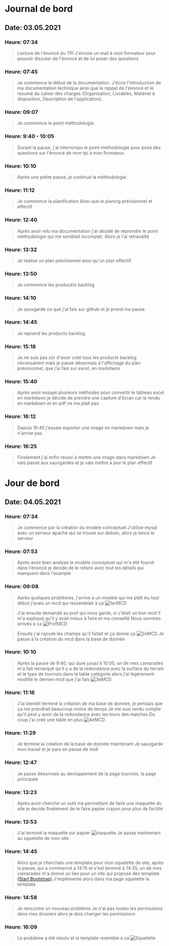 # Journal de bord
## Date: 03.05.2021
### Heure: 07:34

> Lecture de l'énoncé du TPI
> J'envoie un mail à mon formateur pour pouvoir discuter de l'énoncé et de lui poser des questions

### Heure: 07:45
> Je commence le début de la documentation.
> J'écris l'introduction de ma documentation technique ainsi que le rappel de l'énoncé et le résumé du cahier des charges (Organisation, Livrables, Matériel à disposition, Description de l'application).

### Heure: 09:07
> Je commence le point méthodologie.

### Heure: 9:40 - 10:05
> Durant la pause, j'ai interrompu le point méthodologie pour posé des questions sur l'énoncé de mon tpi à mon formateur.

### Heure: 10:10
> Après une petite pause, je continue la méthodologie.

### Heure: 11:12
> Je commence la planification
> Ainsi que le planing prévisionnel et effectif

### Heure: 12:40
> Après avoir relu ma documentation j'ai décidé de reprendre le point méthodologie qui me semblait incomplet. Alors je l'ai retravaillé

### Heure: 13:32
> Je réalise un plan prévisionnel ainsi qu'un plan effectif.

### Heure: 13:50
> Je commence les produckts backlog

### Heure: 14:10
> Je sauvgarde ce que j'ai fais sur github et je prend ma pause

### Heure: 14:45
> Je reprend les products backlog

### Heure: 15:18
> Je ne suis pas sûr d'avoir créé tous les products backlog nécessairent mais je passe désormais à l'affichage du plan prévisionnel, que j'ai fais sur excel, en markdwon

### Heure: 15:40
> Après avoir essayé plusieurs méthodes pour convertir le tableau excel en markdwon je décide de prendre une capture d'écran car le rendu en markdown et en pdf ne me plaît pas 

### Heure: 16:12
> Depuis 15:40 j'essaie exporter une image en markdown mais je n'arrive pas

### Heure: 16:25
> Finalement j'ai enfin réussi à mettre une image dans markdown
> Je vais passé aux sauvgardes et je vais mettre à jour le plan effectif

# Jour de bord 
## Date: 04.05.2021
### Heure: 07:34

> Je commence par la création du modele conceptuel
> J'utilise mysql avec un serveur apache qui se trouve sur debian, alors je lance le serveur 

### Heure: 07:53
> Après avoir bien analyse le modèle conceptuel qui m'a été fournit dans l'énoncé je decide de le refaire avec tout les détails qui manquent dans l'example

### Heure: 09:08
> Après quelques problèmes, j'arrive a un modele qui me plaît
> Au tout début j'avais un mcd qui ressemblait à ça
![1erMCD](1erMCD.JPG)

> J'ai ensuite demandé au prof qui nous garde, si c'était un bon mcd
> Il m'a expliqué qu'il y avait mieux à faire et ma conseillé
> Nous sommes arrivés à ça
![ProfMCD](ProfMCD.JPG)

> Ensuite j'ai rajouté les champs qu'il fallait et ça donne ça
![2eMCD](2eMCD.JPG)
> Je passe à la création du mcd dans la base de donnée

### Heure: 10:10
> Après la pause de 9:40, qui dure jusqu'à 10:05, un de mes camarades m'a fait remarqué qu'il y a de la redondance avec la surface du terrain et le type de tournois dans la table catégorie alors j'ai légèrement modifié le dernier mcd que j'ai fais
![3eMCD](3eMCD.JPG)

### Heure: 11:16
> J'ai bientôt terminé la création de ma base de donnée, je pensais que ça me prendrait beaucoup moins de temps
> Je me suis rendu compte qu'il peut y avoir de la redondance avec les tours des matches
> Du coup j'ai créé une table en plus
![4eMCD](4eMCD.JPG)

### Heure: 11:29
> Je termine la création de la base de donnée maintenant
> Je sauvgarde mon travail et je pars en pause de midi

### Heure: 12:47
> Je passe désormais au devloppement de la page tournois, la page principale

### Heure: 13:23
> Après avoir cherché un outil me permettant de faire une maquette du site je decide finalement de le faire papier crayon pour plus de facilité

### Heure: 13:53
> J'ai terminé la maquette sur papier
![maquette](maquette.JPG)
> Je passe maintenant au squelette de mon site

### Heure: 14:45
> Alors que je cherchais une template pour mon squelette de site, après la pause, qui a commencé a 14:15 et s'est terminé à 14:35, un de mes camarades m'a donné un lien pour un site qui propose des template [(Start Bootstrap)](https://startbootstrap.com/templates)
> J'implémente alors dans ma page squelette la template

### Heure: 14:58
> Je rencontre un nouveau problème
> Je n'ai pas toutes les permissions dans mes dossiers alors je dois changer les permissions

### Heure: 16:09
> Le problème a été résolu et la template resemble a ça
![Squelette](squelette.PNG)

